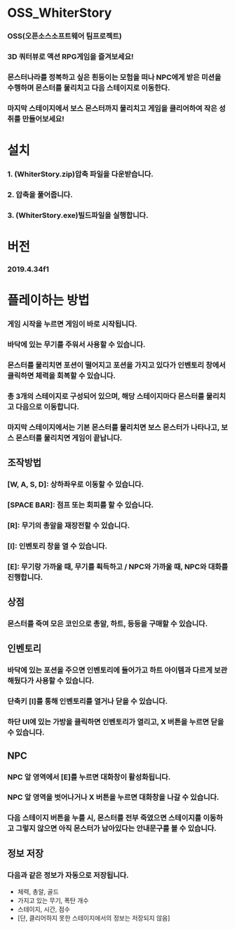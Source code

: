 # OSS_WhiterStory
### OSS(오픈소스소프트웨어 팀프로젝트)
### 3D 쿼터뷰로 액션 RPG게임을 즐겨보세요!
### 몬스터나라를 정복하고 싶은 흰둥이는 모험을 떠나 NPC에게 받은 미션을 수행하며 몬스터를 물리치고 다음 스테이지로 이동한다.
### 마지막 스테이지에서 보스 몬스터까지 물리치고 게임을 클리어하여 작은 성취를 만들어보세요!
# 설치
### 1. (WhiterStory.zip)압축 파일을 다운받습니다.
### 2. 압축을 풀어줍니다.
### 3. (WhiterStory.exe)빌드파일을 실행합니다.
# 버전
### 2019.4.34f1
# 플레이하는 방법
### 게임 시작을 누르면 게임이 바로 시작됩니다.
### 바닥에 있는 무기를 주워서 사용할 수 있습니다.
### 몬스터를 물리치면 포션이 떨어지고 포션을 가지고 있다가 인벤토리 창에서 클릭하면 체력을 회복할 수 있습니다.
### 총 3개의 스테이지로 구성되어 있으며, 해당 스테이지마다 몬스터를 물리치고 다음으로 이동합니다.
### 마지막 스테이지에서는 기본 몬스터를 물리치면 보스 몬스터가 나타나고, 보스 몬스터를 물리치면 게임이 끝납니다.
## 조작방법
### [W, A, S, D]: 상하좌우로 이동할 수 있습니다.
### [SPACE BAR]: 점프 또는 회피를 할 수 있습니다.
### [R]: 무기의 총알을 재장전할 수 있습니다.
### [I]: 인벤토리 창을 열 수 있습니다.
### [E]: 무기랑 가까울 때, 무기를 획득하고 / NPC와 가까울 때, NPC와 대화를 진행합니다. 
## 상점
### 몬스터를 죽여 모은 코인으로 총알, 하트, 등등을 구매할 수 있습니다.
## 인벤토리
### 바닥에 있는 포션을 주으면 인벤토리에 들어가고 하트 아이템과 다르게 보관해뒀다가 사용할 수 있습니다.
### 단축키 [I]를 통해 인벤토리를 열거나 닫을 수 있습니다.
### 하단 UI에 있는 가방을 클릭하면 인벤토리가 열리고, X 버튼을 누르면 닫을 수 있습니다.
## NPC
### NPC 앞 영역에서 [E]를 누르면 대화창이 활성화됩니다.
### NPC 앞 영역을 벗어나거나 X 버튼을 누르면 대화창을 나갈 수 있습니다.
### 다음 스테이지 버튼을 누를 시, 몬스터를 전부 죽였으면 스테이지를 이동하고 그렇지 않으면 아직 몬스터가 남아있다는 안내문구를 볼 수 있습니다.
## 정보 저장
### 다음과 같은 정보가 자동으로 저장됩니다.
- 체력, 총알, 골드
- 가지고 있는 무기, 폭탄 개수
- 스테이지, 시간, 점수
- [단, 클리어하지 못한 스테이지에서의 정보는 저장되지 않음]
